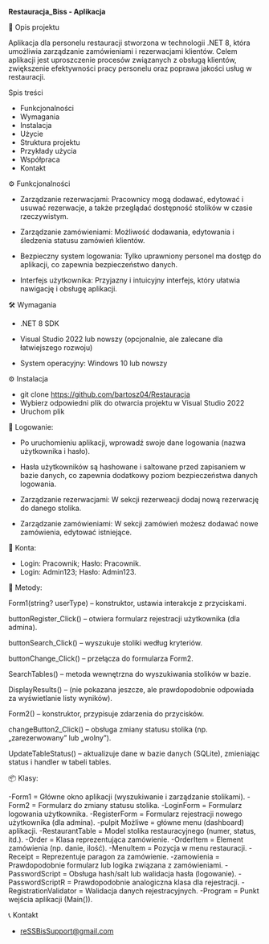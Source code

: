 **Restauracja_Biss - Aplikacja**

📌 Opis projektu

Aplikacja dla personelu restauracji stworzona w technologii .NET 8, która umożliwia zarządzanie zamówieniami i rezerwacjami klientów. Celem aplikacji jest uproszczenie procesów związanych z obsługą klientów, zwiększenie efektywności pracy personelu oraz poprawa jakości usług w restauracji.


Spis treści

- Funkcjonalności
- Wymagania
- Instalacja
- Użycie
- Struktura projektu
- Przykłady użycia
- Współpraca
- Kontakt

⚙️ Funkcjonalności

- Zarządzanie rezerwacjami: Pracownicy mogą dodawać, edytować i usuwać rezerwacje, a także przeglądać dostępność stolików w czasie rzeczywistym.

- Zarządzanie zamówieniami: Możliwość dodawania, edytowania i śledzenia statusu zamówień klientów.

- Bezpieczny system logowania: Tylko uprawniony personel ma dostęp do aplikacji, co zapewnia bezpieczeństwo danych.

- Interfejs użytkownika: Przyjazny i intuicyjny interfejs, który ułatwia nawigację i obsługę aplikacji.


🛠️ Wymagania

- .NET 8 SDK

- Visual Studio 2022 lub nowszy (opcjonalnie, ale zalecane dla łatwiejszego rozwoju)

- System operacyjny: Windows 10 lub nowszy

⚙️ Instalacja
- git clone <https://github.com/bartosz04/Restauracja>
- Wybierz odpowiedni plik do otwarcia projektu w Visual Studio 2022
- Uruchom plik
  

🔐 Logowanie: 

- Po uruchomieniu aplikacji, wprowadź swoje dane logowania (nazwa użytkownika i hasło).

- Hasła użytkowników są hashowane i saltowane przed zapisaniem w bazie danych, co zapewnia dodatkowy poziom bezpieczeństwa danych logowania.

- Zarządzanie rezerwacjami: W sekcji rezerweacji dodaj nową rezerwację do danego stolika.

- Zarządzanie zamówieniami: W sekcji zamówień możesz dodawać nowe zamówienia, edytować istniejące.

👥 Konta:
- Login: Pracownik; Hasło: Pracownik.
- Login: Admin123; Hasło: Admin123.

🔐 Metody:

Form1(string? userType) – konstruktor, ustawia interakcje z przyciskami.

buttonRegister_Click() – otwiera formularz rejestracji użytkownika (dla admina).

buttonSearch_Click() – wyszukuje stoliki według kryteriów.

buttonChange_Click() – przełącza do formularza Form2.

SearchTables() – metoda wewnętrzna do wyszukiwania stolików w bazie.

DisplayResults() – (nie pokazana jeszcze, ale prawdopodobnie odpowiada za wyświetlanie listy wyników).

Form2() – konstruktor, przypisuje zdarzenia do przycisków.

changeButton2_Click() – obsługa zmiany statusu stolika (np. „zarezerwowany” lub „wolny”).

UpdateTableStatus() – aktualizuje dane w bazie danych (SQLite), zmieniając status i handler w tabeli tables.

📦 Klasy:

-Form1  = 	Główne okno aplikacji (wyszukiwanie i zarządzanie stolikami).
-Form2  = 	Formularz do zmiany statusu stolika.
-LoginForm	 = 	Formularz logowania użytkownika.
-RegisterForm	 = 	Formularz rejestracji nowego użytkownika (dla admina).
-pulpit	Możliwe  = 	główne menu (dashboard) aplikacji.
-RestaurantTable	 = 	Model stolika restauracyjnego (numer, status, itd.).
-Order	 = 	Klasa reprezentująca zamówienie.
-OrderItem	 = 	Element zamówienia (np. danie, ilość).
-MenuItem	 = 	Pozycja w menu restauracji.
-Receipt	 = 	Reprezentuje paragon za zamówienie.
-zamowienia	 = 	Prawdopodobnie formularz lub logika związana z zamówieniami.
-PasswordScript	 = 	Obsługa hash/salt lub walidacja hasła (logowanie).
-PasswordScriptR	 = 	Prawdopodobnie analogiczna klasa dla rejestracji.
-RegistrationValidator	 = 	Walidacja danych rejestracyjnych.
-Program  = 	Punkt wejścia aplikacji (Main()).

📞 Kontakt
- reSSBisSupport@gmail.com
